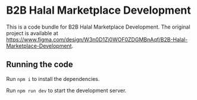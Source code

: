 
  # B2B Halal Marketplace Development

  This is a code bundle for B2B Halal Marketplace Development. The original project is available at https://www.figma.com/design/W3n0D1Zj0WOF0ZDGMBnAqf/B2B-Halal-Marketplace-Development.

  ## Running the code

  Run `npm i` to install the dependencies.

  Run `npm run dev` to start the development server.
  